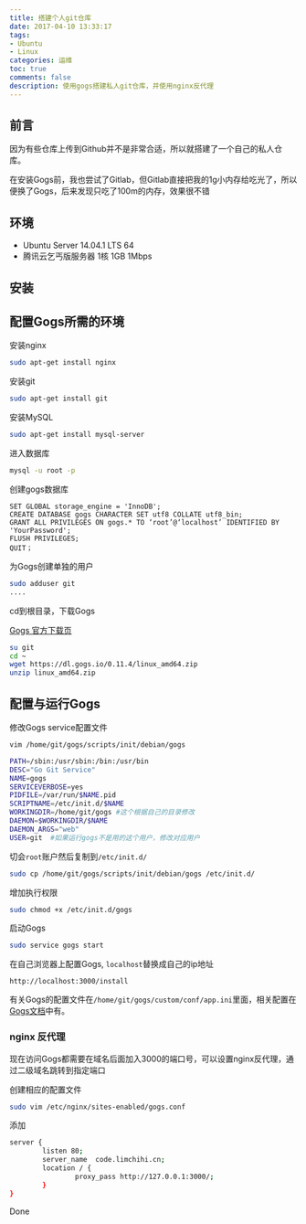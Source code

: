 ```yaml
---
title: 搭建个人git仓库
date: 2017-04-10 13:33:17
tags: 
- Ubuntu
- Linux
categories: 运维
toc: true
comments: false
description: 使用gogs搭建私人git仓库，并使用nginx反代理
---
```


## 前言

因为有些仓库上传到Github并不是非常合适，所以就搭建了一个自己的私人仓库。

在安装Gogs前，我也尝试了Gitlab，但Gitlab直接把我的1g小内存给吃光了，所以便换了Gogs，后来发现只吃了100m的内存，效果很不错

## 环境

- Ubuntu Server 14.04.1 LTS 64
- 腾讯云乞丐版服务器 1核 1GB 1Mbps

## 安装

## 配置Gogs所需的环境

安装nginx

```bash
sudo apt-get install nginx
```



安装git

```bash
sudo apt-get install git
```

安装MySQL

``` bash
sudo apt-get install mysql-server
```

进入数据库

```bash
mysql -u root -p
```

创建gogs数据库

```mysql
SET GLOBAL storage_engine = 'InnoDB';
CREATE DATABASE gogs CHARACTER SET utf8 COLLATE utf8_bin;
GRANT ALL PRIVILEGES ON gogs.* TO ‘root’@‘localhost’ IDENTIFIED BY 'YourPassword';
FLUSH PRIVILEGES;
QUIT；
```

为Gogs创建单独的用户

```bash
sudo adduser git
....
```

cd到根目录，下载Gogs

[Gogs 官方下载页](https://gogs.io/docs/installation/install_from_binary)

```bash
su git
cd ~
wget https://dl.gogs.io/0.11.4/linux_amd64.zip
unzip linux_amd64.zip
```

## 配置与运行Gogs

修改Gogs  service配置文件

```bash
vim /home/git/gogs/scripts/init/debian/gogs
```

```bash
PATH=/sbin:/usr/sbin:/bin:/usr/bin
DESC="Go Git Service"
NAME=gogs
SERVICEVERBOSE=yes
PIDFILE=/var/run/$NAME.pid
SCRIPTNAME=/etc/init.d/$NAME
WORKINGDIR=/home/git/gogs #这个根据自己的目录修改
DAEMON=$WORKINGDIR/$NAME
DAEMON_ARGS="web"
USER=git  #如果运行gogs不是用的这个用户，修改对应用户
```

切会`root`账户然后复制到`/etc/init.d/`

```bash
sudo cp /home/git/gogs/scripts/init/debian/gogs /etc/init.d/
```

增加执行权限

```bash
sudo chmod +x /etc/init.d/gogs
```

启动Gogs

```bash
sudo service gogs start
```

在自己浏览器上配置Gogs, `localhost`替换成自己的ip地址

`http://localhost:3000/install`

有关Gogs的配置文件在`/home/git/gogs/custom/conf/app.ini`里面，相关配置在[Gogs文档](https://gogs.io/docs/advanced/configuration_cheat_sheet)中有。

### nginx 反代理

现在访问Gogs都需要在域名后面加入3000的端口号，可以设置nginx反代理，通过二级域名跳转到指定端口

创建相应的配置文件

```bash
sudo vim /etc/nginx/sites-enabled/gogs.conf
```

添加

```bash
server {
        listen 80;
        server_name  code.limchihi.cn;
        location / {
                proxy_pass http://127.0.0.1:3000/;
        }
}
```

Done